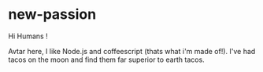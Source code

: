 # new-passion

Hi Humans !

Avtar here, I like Node.js and coffeescript (thats what i'm made of!).
I've had tacos on the moon and find them far superior to earth tacos.
